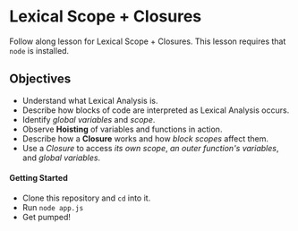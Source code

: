 # Lexical Scope + Closures
Follow along lesson for Lexical Scope + Closures. This lesson requires that `node` is installed.

## Objectives

* Understand what Lexical Analysis is.
* Describe how blocks of code are interpreted as Lexical Analysis occurs.
* Identify *global variables* and *scope*.
* Observe **Hoisting** of variables and functions in action.
* Describe how a **Closure** works and how *block scopes* affect them.
* Use a *Closure* to access *its own scope*, *an outer function's variables*, and *global variables*.

#### Getting Started

* Clone this repository and `cd` into it.
* Run `node app.js`
* Get pumped!
